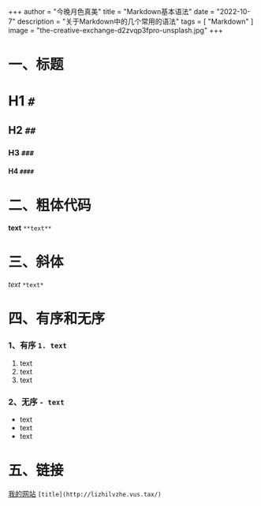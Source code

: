 +++
author = "今晚月色真美"
title = "Markdown基本语法"
date = "2022-10-7"
description = "关于Markdown中的几个常用的语法"
tags = [
    "Markdown"
]
image = "the-creative-exchange-d2zvqp3fpro-unsplash.jpg"
+++
# 一、标题
# H1 `#`
## H2 `##`
### H3 `###`
#### H4 `####`
# 二、粗体代码
**text** `**text**`
# 三、斜体
*text* `*text*`
# 四、有序和无序
### 1、有序 `1. text`
1. text
2. text
3. text
### 2、无序 `- text`
- text
- text
- text
# 五、链接
[我的网站](http://lizhilvzhe.vus.tax/) `[title](http://lizhilvzhe.vus.tax/)`
